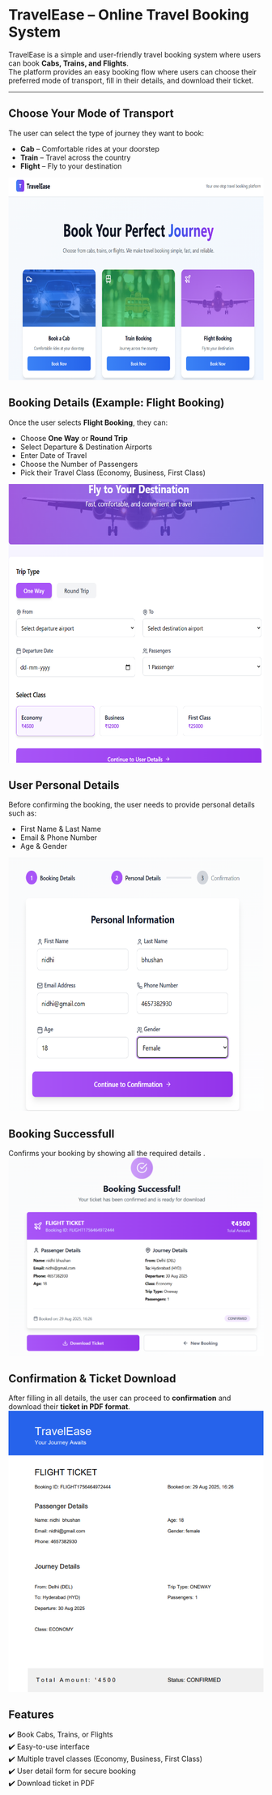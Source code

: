 # TravelEase – Online Travel Booking System  

TravelEase is a simple and user-friendly travel booking system where users can book **Cabs, Trains, and Flights**.  
The platform provides an easy booking flow where users can choose their preferred mode of transport, fill in their details, and download their ticket.  

---

## Choose Your Mode of Transport  
The user can select the type of journey they want to book:  
- **Cab** – Comfortable rides at your doorstep  
- **Train** – Travel across the country  
- **Flight** – Fly to your destination  
<img src="./ss1.png" alt="Choose Transport" height="400"/>

## Booking Details (Example: Flight Booking)  
Once the user selects **Flight Booking**, they can:  
- Choose **One Way** or **Round Trip**  
- Select Departure & Destination Airports
- Enter Date of Travel 
- Choose the Number of Passengers
- Pick their Travel Class (Economy, Business, First Class)  
<img src="./ss2.png" alt="Flight Booking Form" height="550"/>

##  User Personal Details  
Before confirming the booking, the user needs to provide personal details such as:  
- First Name & Last Name  
- Email & Phone Number  
- Age & Gender  
<img src="./ss3.png" alt="User Details Form" height="500"/>

## Booking Successfull
Confirms your booking by showing all the required details .
<img src="./ss4.png" alt="Booking Confirmation" width="600"/>

## Confirmation & Ticket Download  
After filling in all details, the user can proceed to **confirmation** and download their **ticket in PDF format**.  
![Ticket downloaded pdf ](./ss5.png)

## Features  
✔️ Book Cabs, Trains, or Flights  
✔️ Easy-to-use interface  
✔️ Multiple travel classes (Economy, Business, First Class)  
✔️ User detail form for secure booking  
✔️ Download ticket in PDF  

